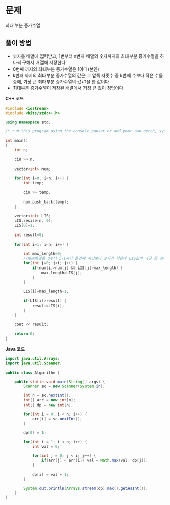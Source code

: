# 문제
최대 부분 증가수열
## 풀이 방법
- 숫자를 배열에 입력받고, 1번부터 n번째 배열의 숫자까지의 최대부분 증가수열을 하나씩 구해서 배열에 저장한다
- 0번째 까지의 최대부분 증가수열은 1이다(본인)
- k번째 까지의 최대부분 증가수열의 값은 그 앞쪽 자릿수 중 k번째 수보다 작은 수들 중에, 가장 큰 최대부분 증가수열의 값+1을 한 값이다
- 최대부분 증가수열이 저장된 배열에서 가장 큰 값이 정답이다

**C++ 코드**
```c++
#include <iostream>
#include <bits/stdc++.h>

using namespace std; 

/* run this program using the console pauser or add your own getch, system("pause") or input loop */

int main()
{
	int n;
	
	cin >> n;
	
	vector<int> num;
	
	for(int i=0; i<n; i++) {
		int temp;
		
		cin >> temp;
		
		num.push_back(temp);
	}
	
	vector<int> LIS;
	LIS.resize(n, 0);
	LIS[0]=1; 
	
	int result=0;
	
	for(int i=1; i<n; i++) {
		
		int max_length=0;
		//num배열을 0부터 i-1까지 돌면서 자신보다 숫자가 작은데 LIS값이 가장 큰 것에 +1한 값을 저장
		for(int j=0; j<i; j++) {
			if(num[i]>num[j] && LIS[j]>max_length) {
				max_length=LIS[j];
			}
		} 
		
		LIS[i]=max_length+1;
		
		if(LIS[i]>result) {
			result=LIS[i];
		}
	}
	
	cout << result;
	
	return 0;	
}
```
**Java 코드**
```java
import java.util.Arrays;
import java.util.Scanner;

public class Algorithm {

    public static void main(String[] args) {
        Scanner sc = new Scanner(System.in);

        int n = sc.nextInt();
        int[] arr = new int[n];
        int[] dp = new int[n];

        for(int i = 0; i < n; i++) {
            arr[i] = sc.nextInt();
        }

        dp[0] = 1;

        for(int i = 1; i < n; i++) {
            int val = 0;

            for(int j = 0; j < i; j++) {
                if(arr[j] < arr[i]) val = Math.max(val, dp[j]);
            }

            dp[i] = val + 1;
        }

        System.out.println(Arrays.stream(dp).max().getAsInt());
    }
}
```
